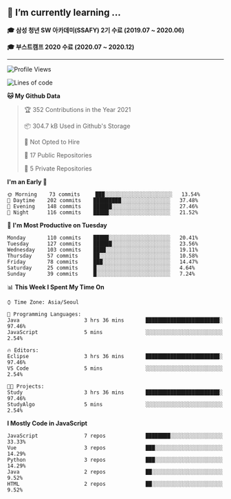 ## 🌱 I’m currently learning ...

**🎓 삼성 청년 SW 아카데미(SSAFY) 2기 수료 (2019.07 ~ 2020.06)**

**🎓 부스트캠프 2020 수료 (2020.07 ~ 2020.12)**
 
-----

<!--START_SECTION:waka-->
![Profile Views](http://img.shields.io/badge/Profile%20Views-0-blue)

![Lines of code](https://img.shields.io/badge/From%20Hello%20World%20I%27ve%20Written-2.9%20million%20lines%20of%20code-blue)

**🐱 My Github Data** 

> 🏆 352 Contributions in the Year 2021
 > 
> 📦 304.7 kB Used in Github's Storage 
 > 
> 🚫 Not Opted to Hire
 > 
> 📜 17 Public Repositories 
 > 
> 🔑 5 Private Repositories  
 > 
**I'm an Early 🐤** 

```text
🌞 Morning    73 commits     ███░░░░░░░░░░░░░░░░░░░░░░   13.54% 
🌆 Daytime    202 commits    █████████░░░░░░░░░░░░░░░░   37.48% 
🌃 Evening    148 commits    ██████░░░░░░░░░░░░░░░░░░░   27.46% 
🌙 Night      116 commits    █████░░░░░░░░░░░░░░░░░░░░   21.52%

```
📅 **I'm Most Productive on Tuesday** 

```text
Monday       110 commits    █████░░░░░░░░░░░░░░░░░░░░   20.41% 
Tuesday      127 commits    ██████░░░░░░░░░░░░░░░░░░░   23.56% 
Wednesday    103 commits    ████░░░░░░░░░░░░░░░░░░░░░   19.11% 
Thursday     57 commits     ██░░░░░░░░░░░░░░░░░░░░░░░   10.58% 
Friday       78 commits     ███░░░░░░░░░░░░░░░░░░░░░░   14.47% 
Saturday     25 commits     █░░░░░░░░░░░░░░░░░░░░░░░░   4.64% 
Sunday       39 commits     █░░░░░░░░░░░░░░░░░░░░░░░░   7.24%

```


📊 **This Week I Spent My Time On** 

```text
⌚︎ Time Zone: Asia/Seoul

💬 Programming Languages: 
Java                     3 hrs 36 mins       ████████████████████████░   97.46% 
JavaScript               5 mins              ░░░░░░░░░░░░░░░░░░░░░░░░░   2.54%

🔥 Editors: 
Eclipse                  3 hrs 36 mins       ████████████████████████░   97.46% 
VS Code                  5 mins              ░░░░░░░░░░░░░░░░░░░░░░░░░   2.54%

🐱‍💻 Projects: 
Study                    3 hrs 36 mins       ████████████████████████░   97.46% 
StudyAlgo                5 mins              ░░░░░░░░░░░░░░░░░░░░░░░░░   2.54%

```

**I Mostly Code in JavaScript** 

```text
JavaScript               7 repos             ████████░░░░░░░░░░░░░░░░░   33.33% 
Vue                      3 repos             ███░░░░░░░░░░░░░░░░░░░░░░   14.29% 
Python                   3 repos             ███░░░░░░░░░░░░░░░░░░░░░░   14.29% 
Java                     2 repos             ██░░░░░░░░░░░░░░░░░░░░░░░   9.52% 
HTML                     2 repos             ██░░░░░░░░░░░░░░░░░░░░░░░   9.52%

```



<!--END_SECTION:waka-->
